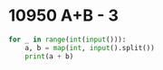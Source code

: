 # 10950 A+B - 3



```python
for _ in range(int(input())):
    a, b = map(int, input().split())
    print(a + b)
```

